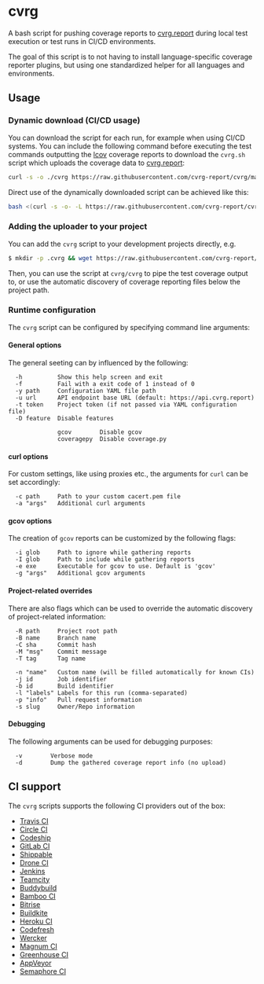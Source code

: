 # cvrg

A bash script for pushing coverage reports to [cvrg.report](https:/cvrg.report/) during local test execution or test runs in CI/CD environments.

The goal of this script is to not having to install language-specific coverage reporter plugins, but using one standardized helper for all languages and environments.

## Usage

### Dynamic download (CI/CD usage)

You can download the script for each run, for example when using CI/CD systems. You can include the following command before executing the test commands outputting the [lcov]() coverage reports to download the `cvrg.sh` script which uploads the coverage data to [cvrg.report](https:/cvrg.report/):

```bash
curl -s -o ./cvrg https://raw.githubusercontent.com/cvrg-report/cvrg/master/cvrg && chmod +x ./cvrg && ./cvrg
```

Direct use of the dynamically downloaded script can be achieved like this: 

```bash
bash <(curl -s -o- -L https://raw.githubusercontent.com/cvrg-report/cvrg/master/cvrg)
```

### Adding the uploader to your project

You can add the `cvrg` script to your development projects directly, e.g. 

```bash
$ mkdir -p .cvrg && wget https://raw.githubusercontent.com/cvrg-report/cvrg/master/cvrg -o .cvrg/cvrg && chmod +x .cvrg/cvrg
```

Then, you can use the script at `cvrg/cvrg` to pipe the test coverage output to, or use the automatic discovery of coverage reporting files below the project path.  

### Runtime configuration

The `cvrg` script can be configured by specifying command line arguments:

#### General options

The general seeting can by influenced by the following:

```text
  -h          Show this help screen and exit
  -f          Fail with a exit code of 1 instead of 0
  -y path     Configuration YAML file path
  -u url      API endpoint base URL (default: https://api.cvrg.report)
  -t token    Project token (if not passed via YAML configuration file)
  -D feature  Disable features
  
              gcov        Disable gcov
              coveragepy  Disable coverage.py
```

#### curl options

For custom settings, like using proxies etc., the arguments for `curl` can be set accordingly:

```text
  -c path     Path to your custom cacert.pem file
  -a "args"   Additional curl arguments
```

#### gcov options

The creation of `gcov` reports can be customized by the following flags:

```text
  -i glob     Path to ignore while gathering reports
  -I glob     Path to include while gathering reports
  -e exe      Executable for gcov to use. Default is 'gcov'
  -g "args"   Additional gcov arguments
```

#### Project-related overrides

There are also flags which can be used to override the automatic discovery of project-related information:

```text
  -R path     Project root path
  -B name     Branch name
  -C sha      Commit hash
  -M "msg"    Commit message
  -T tag      Tag name
  
  -n "name"   Custom name (will be filled automatically for known CIs)
  -j id       Job identifier
  -b id       Build identifier
  -l "labels" Labels for this run (comma-separated)
  -p "info"   Pull request information
  -s slug     Owner/Repo information
```

#### Debugging

The following arguments can be used for debugging purposes:

```text
  -v        Verbose mode
  -d        Dump the gathered coverage report info (no upload)
```

## CI support

The `cvrg` scripts supports the following CI providers out of the box:

* [Travis CI](http://www.travis-ci.org)
* [Circle CI](http://www.circleci.com)
* [Codeship](http://www.codeship.com)
* [GitLab CI](https://about.gitlab.com/gitlab-ci/)
* [Shippable](http://www.shippable.com)
* [Drone CI](https://drone.io/)
* [Jenkins](https://jenkins.io/)
* [Teamcity](https://www.jetbrains.com/teamcity/)
* [Buddybuild](https://www.buddybuild.com/)
* [Bamboo CI](https://www.atlassian.com/software/bamboo)
* [Bitrise](https://www.bitrise.io/)
* [Buildkite](https://buildkite.com/)
* [Heroku CI](https://www.heroku.com/continuous-integration)
* [Codefresh](https://codefresh.io/)
* [Wercker](http://www.wercker.com/)
* [Magnum CI](https://magnum-ci.com/)
* [Greenhouse CI](https://nevercode.io/)
* [AppVeyor](https://www.appveyor.com/)
* [Semaphore CI](https://semaphoreci.com/)
